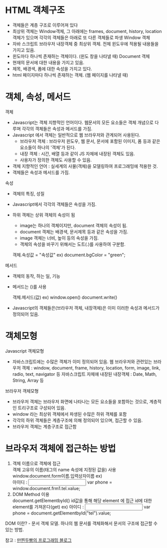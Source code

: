 # HTML 객체구조
- 객체들은 계층 구조로 이루어져 있다
- 최상위 객체는 Window객체, 그 아래에는 frames, document, history, location 객체가 있으며 각각의 객체들은 아래로 또 다른 객체들로 파생
Window 객체
- 자바 스크립트 브라우저 내장객체 중 최상위 객체. 전체 윈도우에 적용될 내용들을 가지고 있음.
- 윈도마다 하나씩 존재하는 객체이다. (윈도 창을 나타낼 때)
Document 객체
- 현재의 문서에 대한 내용을 가지고 있음.
- 제목, 배경색, 폼에 대한 속성을 가지고 있다.
- html 페이지마다 하나씩 존재하는 객체. (웹 페이지를 나타낼 때)

# 객체, 속성, 메서드
객체
- Javascript는 객체 지향적인 언어이다. 웹문서의 모든 요소들은 객체 개념으로 다루며 각각의 객체들은 속성과 메서드를 가짐.
- Javascript 에서 객체는 일반적으로 웹 브라우저와 관계되어 사용된다. 
  - 브라우저 객체 : 브라우저 윈도우, 웹 문서, 문서에 포함된 이미지, 폼 등과 같은 요소들이 하나의 '객체'가 된다.
  - 내장 객체 : 시간, 배열 등과 같이 JS 자체에 내장된 객체도 있음.
  - 사용자가 정의한 객체도 사용할 수 있음.
- 객체 지향적인 언어 : 실세계의 사물(객체)을 모델링하여 프로그래밍에 적용한 것.
- 객체들은 속성과 메서드를 가짐.


속성
- 객체의 특징, 성질 
- Javascript에서 각각의 객체들은 속성을 가짐.
- 하위 객체는 상위 객체의 속성이 됨
  - image는 하나의 객체이지만, document 객체의 속성이 됨.
  - document 객체는 배경색, 문서제목 등과 같은 속성을 가짐.
  - image 객체는 너비, 높이 등의 속성을 가짐.
  - 객체의 속성을 바꾸기 위해서는 도트(.)를 사용하여 구분함.

   객체.속성값 = "속성값"
   ex) document.bgColor = "green";
   

메서드
- 객체의 동작, 하는 일, 기능
- 메서드는 ()를 사용

   객체.메서드(값)
   ex) window.open()
   document.write()
   
- Javascript의 객체들은(브라우저 객체, 내장객체)은 이미 이러한 속성과 메서드가 정의되어 있음.

# 객체모형
Javascript 객체모형
- 자바스크립트에는 수많은 객체가 이미 정의되어 있음. 
   웹 브라우저와 관련있는 브라우저 객체 : window, document, frame, history, location, form, image, link, radio, text, navigator 등
   자바스크립트 자체애 내장된 내장객체 : Date, Math, String, Array 등
   
브라우저 객체모형
- 브라우저 객체는 브라우저 화면에 나타나는 모든 요소들을 포함하는 것으로, 계층적인 트리구조로 구성되어 있음.
- window 라는 최상위 객체에서 파생된 수많은 하위 객체를 포함
- 각각의 하위 객체들은 계층구조에 의해 정의되어 있으며, 접근할 수 있음.
- 브라우저 객체는 계층구조로 접근함

# 브라우저 객체에 접근하는 방법
<ol start="1">
<li>객체 이름으로 객체에 접근</li>
  객체 고유의 이름(태그의 name 속성에 지정된 값을) 사용
  window.document.form이름.입력상자이름
  ex) 
  <FORM NAME="frm1">
  아이디 : <INPUT TYPE="text" name="tel">
  var phone = window.document.frm1.tel.value;
  
<li>DOM Method 이용</li>
  document.getElementbyId()
  id값을 통해 해당 element 에 접근
  id에 대한 element를 가져온다(get)
  ex) 
  <FORM NAME = "frm1">
  아이디 : <INPUT TYPE="text" name="tel" id="tel">
  var phone = document.getElementbyId("tel").value;
</ol>
    
 DOM 이란?
    - 문서 객체 모델. 하나의 웹 문서를 객체화해서 문서의 구조에 접근할 수 있는 방법.

 참고 :
<a href="https://m.blog.naver.com/PostList.naver?blogId=bionic2030">만찐두빵의 프로그래밍 블로그</href>
 

